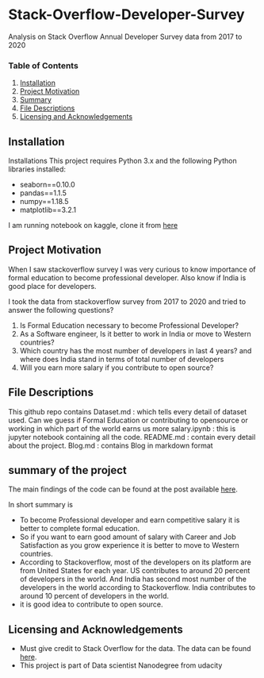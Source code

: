 # Stack-Overflow-Developer-Survey
Analysis on Stack Overflow Annual Developer Survey data from 2017 to 2020

### Table of Contents

1. [Installation](#installation)
2. [Project Motivation](#motivation)
3. [Summary](#summary)
4. [File Descriptions](#files)
5. [Licensing and Acknowledgements](#licensing)

## Installation <a name="installation"></a>
Installations
This project requires Python 3.x and the following Python libraries installed:
- seaborn==0.10.0
- pandas==1.1.5
- numpy==1.18.5
- matplotlib==3.2.1

I am running notebook on kaggle, clone it from [here](https://www.kaggle.com/kirankamat/stack-overflow-annual-developer-survey-analysis)

## Project Motivation<a name="motivation"></a>

When I saw stackoverflow survey I was very curious to know importance of formal education to become professional developer. Also know if India is good place for developers.

I took the data from stackoverflow survey from 2017 to 2020 and tried to answer the following questions?

1. Is Formal Education necessary to become Professional Developer?
2. As a Software engineer, Is it better to work in India or move to Western countries?
3. Which country has the most number of developers in last 4 years? and where does India stand in terms of total number of developers
4. Will you earn more salary if you contribute to open source?

## File Descriptions <a name="files"></a>

This github repo contains
Dataset.md : which tells every detail of dataset used.
Can we guess if Formal Education or contributing to opensource or working in which part of the world earns us more salary.ipynb : this is jupyter notebook containing all the code.
README.md : contain every detail about the project.
Blog.md : contains Blog in markdown format

## summary of the project <a name="summary"></a>

The main findings of the code can be found at the post available [here](https://kirankamath.hashnode.dev/can-we-guess-if-formal-education-or-contributing-to-opensource-or-working-in-which-part-of-the-world-earns-us-more-salary).

In short summary is 
- To become Professional developer and earn competitive salary it is better to complete formal education.
- So if you want to earn good amount of salary with Career and Job Satisfaction as you grow experience it is better to move to Western countries.
- According to Stackoverflow, most of the developers on its platform are from United States for each year. US contributes to around 20 percent of developers in the world. And India has second most number of the developers in the world according to Stackoverflow. India contributes to around 10 percent of developers in the world.
- it is good idea to contribute to open source.

## Licensing and Acknowledgements<a name="licensing"></a>

- Must give credit to Stack Overflow for the data.  The data can be found [here](https://insights.stackoverflow.com/survey).   
- This project is part of Data scientist Nanodegree from udacity
